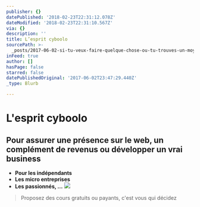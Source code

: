 ```yaml
---
publisher: {}
datePublished: '2018-02-23T22:31:12.078Z'
dateModified: '2018-02-23T22:31:10.567Z'
via: {}
description: ''
title: L’esprit cyboolo
sourcePath: >-
  _posts/2017-06-02-si-tu-veux-faire-quelque-chose-ou-tu-trouves-un-moyen-ou-tu.md
inFeed: true
author: []
hasPage: false
starred: false
datePublishedOriginal: '2017-06-02T23:47:29.440Z'
_type: Blurb

---
```

# L'esprit cyboolo

## Pour assurer une présence sur le web, un complément de revenus ou développer un vrai business

* **Pour les indépendants**
* **Les micro entreprises**
* **Les passionnés, ...**
![](https://the-grid-user-content.s3-us-west-2.amazonaws.com/339378d1-d57c-4d8d-99ea-fe9cecfb0300.png)

> Proposez des cours gratuits ou payants, c'est vous qui décidez